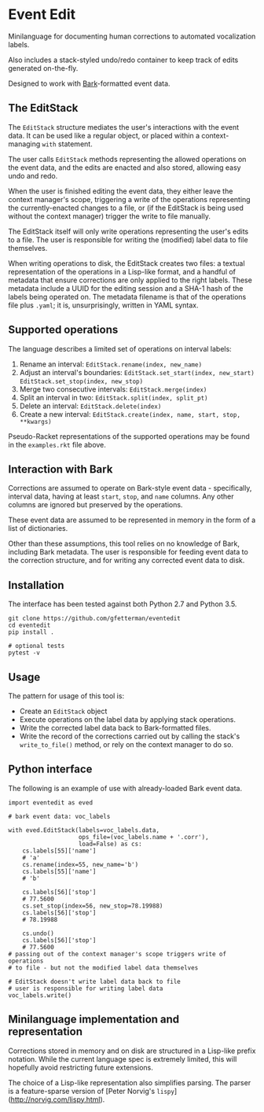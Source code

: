 # Event Edit

Minilanguage for documenting human corrections to automated vocalization
labels.

Also includes a stack-styled undo/redo container to keep track of edits
generated on-the-fly.

Designed to work with [Bark](https://github.com/kylerbrown/bark)-formatted event data.

## The EditStack

The `EditStack` structure mediates the user's interactions with the event data.
It can be used like a regular object, or placed within a context-managing `with`
statement.

The user calls `EditStack` methods representing the allowed operations on the
event data, and the edits are enacted and also stored, allowing easy undo and
redo.

When the user is finished editing the event data, they either leave the context
manager's scope, triggering a write of the operations representing the 
currently-enacted changes to a file, or (if the EditStack is being used without
the context manager) trigger the write to file manually.

The EditStack itself will only write operations representing the user's edits to
a file. The user is responsible for writing the (modified) label data to file
themselves.

When writing operations to disk, the EditStack creates two files: a textual
representation of the operations in a Lisp-like format, and a handful of
metadata that ensure corrections are only applied to the right labels. These
metadata include a UUID for the editing session and a SHA-1 hash of the labels
being operated on. The metadata filename is that of the operations file plus
`.yaml`; it is, unsurprisingly, written in YAML syntax.

## Supported operations

The language describes a limited set of operations on interval labels:

1. Rename an interval: `EditStack.rename(index, new_name)`
2. Adjust an interval's boundaries: `EditStack.set_start(index, new_start)`
                                    `EditStack.set_stop(index, new_stop)`
3. Merge two consecutive intervals: `EditStack.merge(index)`
4. Split an interval in two: `EditStack.split(index, split_pt)`
5. Delete an interval: `EditStack.delete(index)`
6. Create a new interval: `EditStack.create(index, name, start, stop, **kwargs)`

Pseudo-Racket representations of the supported operations may be found in the
`examples.rkt` file above.

## Interaction with Bark

Corrections are assumed to operate on Bark-style event data - specifically,
interval data, having at least `start`, `stop`, and `name` columns. Any other
columns are ignored but preserved by the operations.

These event data are assumed to be represented in memory in the form of a list
of dictionaries.

Other than these assumptions, this tool relies on no knowledge of Bark,
including Bark metadata. The user is responsible for feeding event data to the
correction structure, and for writing any corrected event data to disk.

## Installation

The interface has been tested against both Python 2.7 and Python 3.5.

    git clone https://github.com/gfetterman/eventedit
    cd eventedit
    pip install .
    
    # optional tests
    pytest -v

## Usage

The pattern for usage of this tool is:

+ Create an `EditStack` object
+ Execute operations on the label data by applying stack operations.
+ Write the corrected label data back to Bark-formatted files.
+ Write the record of the corrections carried out by calling the stack's
  `write_to_file()` method, or rely on the context manager to do so.

## Python interface

The following is an example of use with already-loaded Bark event data.

    import eventedit as eved
    
    # bark event data: voc_labels
    
    with eved.EditStack(labels=voc_labels.data,
                        ops_file=(voc_labels.name + '.corr'),
                        load=False) as cs:
        cs.labels[55]['name']
        # 'a'
        cs.rename(index=55, new_name='b')
        cs.labels[55]['name']
        # 'b'
        
        cs.labels[56]['stop']
        # 77.5600
        cs.set_stop(index=56, new_stop=78.19988)
        cs.labels[56]['stop']
        # 78.19988
        
        cs.undo()
        cs.labels[56]['stop']
        # 77.5600
    # passing out of the context manager's scope triggers write of operations
    # to file - but not the modified label data themselves
    
    # EditStack doesn't write label data back to file
    # user is responsible for writing label data
    voc_labels.write()

## Minilanguage implementation and representation

Corrections stored in memory and on disk are structured in a Lisp-like prefix
notation. While the current language spec is extremely limited, this will
hopefully avoid restricting future extensions.

The choice of a Lisp-like representation also simplifies parsing. The
parser is a feature-sparse version of [Peter Norvig's `lispy`]
(http://norvig.com/lispy.html).

